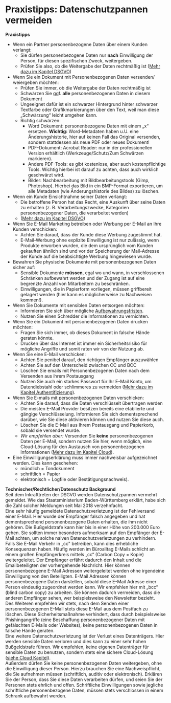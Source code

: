 # Praxistipps: Datenschutzpannen vermeiden
**Praxistipps**
* Wenn ein Partner personenbezogene Daten über einem Kunden verlangt:
	* Sie dürfen personenbezogene Daten nur **nach** Einwilligung der Person, für diesen spezifischen Zweck, weitergeben.
	* Prüfen Sie also, ob die Weitergabe der Daten rechtmäßig ist ([Mehr dazu im Kapitel DSGVO](https://github.com/FlorianWoelki/mp_it_sicherheit/blob/master/dsgvo_chapter.md))
* Wenn Sie ein Dokument mit Personenbezogenen Daten versenden/ weiergeben möchten:
	* Prüfen Sie immer, ob die Weitergabe der Daten rechtmäßig ist
	* Schwärzen Sie ggf. **alle** personenbezogenen Daten in diesem Dokument
	* Ungeeignet dafür ist ein schwarzer Hintergrund hinter schwarzer Textfarbe oder Grafikmarkierungen über den Text, weil man diese „Schwärzung“ leicht umgehen kann.
	* Richtig schwärzen:
		* Word Dokument: personenbezogene Daten mit einem „x“ ersetzen.
		**Wichtig:** Word-Metadaten haben u.U. eine Änderungshistorie, hier auf keinen Fall das Original versenden, sondern stattdessen als neue PDF oder neues Dokument!
		* PDF-Dokument: Acrobat Reader: nur in der professionellen Version erhältlich (Werkzeuge/Schutz/Zum Schwärzen markieren).
		* Andere PDF-Tools: es gibt kostenlose, aber auch kostenpflichtige Tools. Wichtig hierbei ist darauf zu achten, dass auch wirklich geschwärzt wird.
		* Bilder: Nachbearbeitung mit Bildbearbeitungstools (Gimp, Photoshop). Hierbei das Bild in ein BMP-Format exportieren, um alle Metadaten (wie Änderungshistorie des Bildes) zu löschen.
* Wenn ein Kunde Einsichtnahme seiner Daten verlangt:
	* Die betroffene Person hat das Recht, eine Auskunft über seine Daten zu erhalten (z. B. Verarbeitungszwecke, Kategorien personenbezogener Daten, die verarbeitet werden)
	* ([Mehr dazu im Kapitel DSGVO](https://github.com/FlorianWoelki/mp_it_sicherheit/blob/master/dsgvo_chapter.md))
* Wenn Sie E-Mail Marketing betreiben oder Werbung per E-Mail an Ihre Kunden verschicken:
	* Achten Sie darauf, dass der Kunde diese Werbung zugestimmt hat. 
	* E-Mail-Werbung ohne explizite Einwilligung ist nur zulässig, wenn Produkte erworben wurden, die dem ursprünglich vom Kunden gekauften ähnlich sind und vor der Speicherung der Mail-Adresse der Kunde auf die beabsichtigte Werbung hingewiesen wurde.
* Bewahren Sie physische Dokumente mit personenbezogenen Daten sicher auf:
	* Sensible Dokumente **müssen**, egal wo und wann, in verschlossenen Schränken aufbewahrt werden und der Zugang ist auf eine
	begrenzte Anzahl von Mitarbeitern zu beschränken.
	* Einwilligungen, die in Papierform vorliegen, müssen griffbereit gelagert werden (hier kann es möglicherweise zu Nachweisen kommen!).
* Wenn Sie Dokumente mit sensiblen Daten entsorgen möchten:
	* Informieren Sie sich über mögliche [Aufbewahrungsfristen](https://www.dsgvo.tools/aufbewahrungsfristen/).
	* Nutzen Sie einen Schredder die Informationen zu vernichten.
* Wenn Sie ein Dokument mit personenbezogenen Daten drucken möchten:
	* Fragen Sie sich immer, ob dieses Dokument in falsche Hände geraten könnte.
	* Drucken über das Internet ist immer ein Sicherheitsrisiko für mögliche Angriffe und somit raten wir von der Nutzung ab.
* Wenn Sie eine E-Mail verschicken:
	* Achten Sie penibel darauf, den richtigen Empfänger auszuwählen
	* Achten Sie auf den Unterscheid zwischen CC und BCC
	* Löschen Sie emails mit Personenbezogenen Daten nach dem Versenden aus ihrem Postausgang
	* Nutzen Sie auch ein starkes Passwort für Ihr E-Mail Konto, um Datendiebstahl oder schlimmeres zu vermeiden ([Mehr dazu im Kapitel Authentifizierung](https://github.com/FlorianWoelki/mp_it_sicherheit/blob/master/authentication_chapter.md)).
* Wenn Sie E-mails mit personenbezogenen Daten verschicken:
	* Achten Sie darauf, dass die Daten verschlüsselt übertragen werden
	* Die meisten E-Mail Provider besitzen bereits eine etablierte und gängige Verschlüsselung. Informieren Sie sich dementsprechend darüber, wie Sie diese aktivieren können und nutzen Sie diese auch.
	* Löschen Sie die E-Mail aus Ihrem Postausgang und Papierkorb, sobald sie versendet wurde.
	* *Wir empfehlen aber:* Versenden Sie **keine** personenbezogenen Daten per E-Mail, sondern nutzen Sie hier, wenn möglich, eine Cloud-Lösung für den Austausch von personenbezogenen Informationen ([Mehr dazu im Kapitel Cloud](https://github.com/FlorianWoelki/mp_it_sicherheit/blob/master/cloud_chapter.md)).	
* Eine Einwilligungserklärung muss immer nachweisbar aufgezeichnet werden. Dies kann geschehen:
	* mündlich = Tondokument
	* schriftlich = Papier
	* elektronisch = Logfile oder Bestätigungsnachweis).

**Technischer/Rechtlicher/Datenschutz Background**<br/>
Seit dem Inkrafttreten der DSGVO werden Datenschutzpannen vermehrt gemeldet. Wie das Staatsministerium Baden-Württemberg erklärt, habe sich die Zahl solcher Meldungen seit Mai 2018 verzehnfacht.<br/>
Eine sehr häufig gemeldete Datenschutzverletzung ist der Fehlversand einer E-Mail. Hier wurde der Empfänger falsch angegeben und hat dementsprechend personenbezogene Daten erhalten, die ihm nicht gehören. Die Bußgeldstrafe kann hier bis in einer Höhe von 200.000 Euro gehen. Sie sollten immer besonders aufmerksam auf den Empfänger der E-Mail achten, um solche naiven Datenschutzverletzungen zu verhindern.<br/>
Falls Sie E-Mail Verkehr in „cc" betreiben, kann dies erhebliche Konsequenzen haben. Häufig werden im Büroalltag E-Mails schlicht an einem großen Empfängerkreis mittels „cc“ (Carbon Copy = Kopie) weitergeleitet. Der Empfänger erfährt dadurch den Inhalt und die Emailbeteiligten der vorhergehende Nachricht. Hier können personenbezogene E-Mail Adressen weitergeleitet werden ohne irgendeine Einwilligung von den Beteiligten. E-Mail Adressen können personenbezogene Daten darstellen, sobald diese E-Mail Adresse einer Person eindeutig zugeordnet werden kann. Wir empfehlen hier mit „bcc“ (blind carbon copy) zu arbeiten. Sie können dadurch vermeiden, dass die anderen Empfänger sehen, wer beispielsweise den Newsletter bezieht.<br/>
Des Weiteren empfehlen wir stets, nach dem Senden einer personenbezogenen E-Mail stets diese E-Mail aus dem Postfach zu löschen. Diese Sicherheitsmaßnahme verhindert, dass durch beispielsweise Phishingangriffe (eine Beschaffung personenbezogener Daten mit gefälschten E-Mails oder Websites), keine personenbezogenen Daten in falsche Hände geraten.<br/>
Eine weitere Datenschutzverletzung ist der Verlust eines Datenträgers. Hier werden sensible Daten verloren und dies kann zu einer sehr hohen Bußgeldstrafe führen. Wir empfehlen, keine eigenen Datenträger für sensible Daten zu benutzen, sondern stets eine sichere Cloud-Lösung ([siehe Cloud Kapitel](https://github.com/FlorianWoelki/mp_it_sicherheit/blob/master/cloud_chapter.md)).<br/>
Außerdem dürfen Sie keine personenbezogenen Daten weitergeben, ohne die Einwilligung dieser Person. Hierzu brauchen Sie eine Nachweispflicht, die Sie aufnehmen müssen (schriftlich, auditiv oder elektronisch). Erklären Sie der Person, dass Sie diese Daten verarbeiten dürfen, und seien Sie der Personen stets ehrlich und offen. Schriftliche Einwilligungen sowie jegliche schriftliche personenbezogene Daten, müssen stets verschlossen in einem Schrank aufbewahrt werden. <br/>
